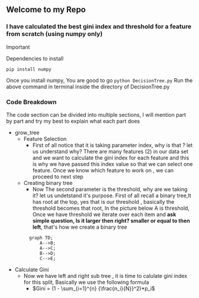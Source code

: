 ## Welcome to my Repo

### I have calculated the best gini index and threshold for a feature from scratch (using numpy only)
>[!IMPORTANT]
>Dependencies to install

``` pip install numpy   ```

Once you install numpy, You are good to go
``` python DecisionTree.py ```
Run the above command in terminal inside the directory of DecisionTree.py

### Code Breakdown 
  The code section can be divided into multiple sections, I will mention part by part and try my best to explain what each part does
  - grow_tree
    - Feature Selection
      -  First of all notice that it is taking parameter index, why is that ? let us understand why? There are many features (2) in our data set and we want to calculate the gini index for each feature and this is why we have passed this index value so that we can select one feature. Once we know which feature to work on , we can proceed to next step
    - Creating binary tree
      - Now The second parameter is the threshold, why are we taking it? let us undetstand it's purpose. First of all recall a binary tree,It has root at the top, yes that is our threshold , basically the threshold becomes that root, In the picture below A is threshold, Once we have threshold we iterate over each item and **ask simple question, Is it larger then right? smaller or equal to then left**, that's how we create a binary tree
      ```mermaid
        graph TD;
            A-->B;
            A-->C;
            B-->D;
            C-->E;
        ```
  - Calculate Gini
    - Now we have left and right sub tree , it is time to calulate gini index for this split, Basically we use the following formula
      - $Gini = (1 - \sum_{i=1}^{n} {\frac{n_i}{N}}^2)*p_i$

          


